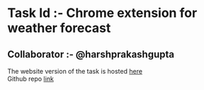 Task Id :-  Chrome extension for weather forecast
=================================================
Collaborator :- @harshprakashgupta
----------------------------
The website version of the task is hosted [here](https://weather-forecast-chrome-extension.glitch.me)    
Github repo [link](https://github.com/AdarshNaidu/weather-forecast-chrome-extension.git)

